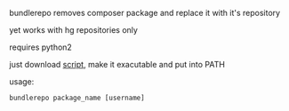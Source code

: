 bundlerepo removes composer package and replace it with it's repository

yet works with hg repositories only

requires python2

just download [script](https://raw.githubusercontent.com/yaboroda/bundlerepo/master/bundlerepo), make it exacutable and put into PATH

usage:
```
bundlerepo package_name [username]
```
